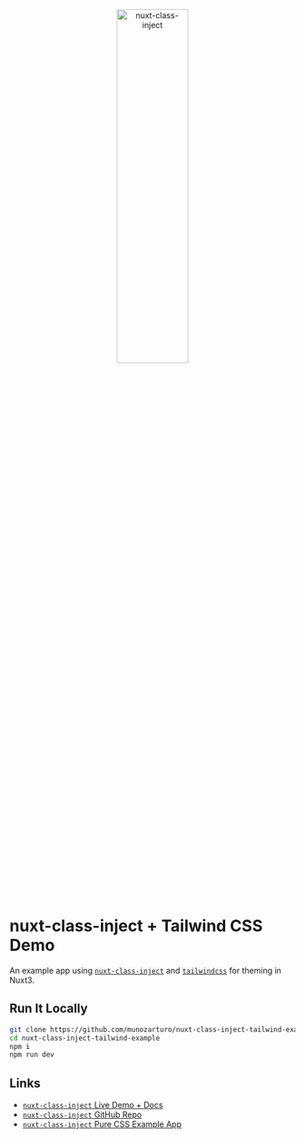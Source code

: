<div align="center">
  <picture>
    <source media="(prefers-color-scheme: dark)" srcset="https://www.munozarturo.com/assets/nuxt-class-inject/logo-github-dark.svg">
    <source media="(prefers-color-scheme: light)" srcset="https://www.munozarturo.com/assets/nuxt-class-inject/logo-github-light.svg">
    <img alt="nuxt-class-inject" src="https://www.munozarturo.com/assets/nuxt-class-inject/logo-github-light.svg" width="50%" height="40%">
  </picture>
</div>

<!-- omit from toc -->
# nuxt-class-inject + Tailwind CSS Demo

An example app using [`nuxt-class-inject`](https://github.com/munozarturo/nuxt-class-inject) and [`tailwindcss`](https://tailwindcss.com/) for theming in Nuxt3.

<!-- omit from toc -->
## Run It Locally

```bash
git clone https://github.com/munozarturo/nuxt-class-inject-tailwind-example
cd nuxt-class-inject-tailwind-example
npm i
npm run dev
```

<!-- omit from toc -->
## Links

* [`nuxt-class-inject` Live Demo + Docs](https://nuxt-class-inject.munozarturo.com)
* [`nuxt-class-inject` GitHub Repo](https://github.com/munozarturo/nuxt-class-inject)
* [`nuxt-class-inject` Pure CSS Example App](https://github.com/munozarturo/nuxt-class-inject-example)
